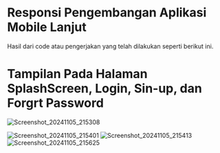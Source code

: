 # Responsi Pengembangan Aplikasi Mobile Lanjut

Hasil dari code atau pengerjakan yang telah dilakukan seperti berikut ini.

# Tampilan Pada Halaman SplashScreen, Login, Sin-up, dan Forgrt Password
![Screenshot_20241105_215308](https://github.com/user-attachments/assets/16372f8c-0d55-49ec-9131-081adcc6a078)

![Screenshot_20241105_215401](https://github.com/user-attachments/assets/bf233335-a1db-45f0-b054-bffe88d09cdd) 
![Screenshot_20241105_215413](https://github.com/user-attachments/assets/b9c31a02-0526-4ff3-ba6a-8fe94d0fae7d) 
![Screenshot_20241105_215625](https://github.com/user-attachments/assets/08935d32-1d6c-43ab-ab0f-880e9f3d804e)




